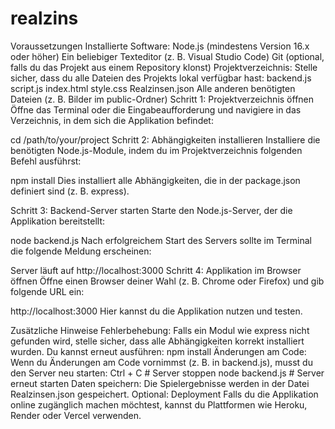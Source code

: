 # realzins
Voraussetzungen
Installierte Software:
Node.js (mindestens Version 16.x oder höher)
Ein beliebiger Texteditor (z. B. Visual Studio Code)
Git (optional, falls du das Projekt aus einem Repository klonst)
Projektverzeichnis:
Stelle sicher, dass du alle Dateien des Projekts lokal verfügbar hast:
backend.js
script.js
index.html
style.css
Realzinsen.json
Alle anderen benötigten Dateien (z. B. Bilder im public-Ordner)
Schritt 1: Projektverzeichnis öffnen
Öffne das Terminal oder die Eingabeaufforderung und navigiere in das Verzeichnis, in dem sich die Applikation befindet:

cd /path/to/your/project
Schritt 2: Abhängigkeiten installieren
Installiere die benötigten Node.js-Module, indem du im Projektverzeichnis folgenden Befehl ausführst:

npm install
Dies installiert alle Abhängigkeiten, die in der package.json definiert sind (z. B. express).

Schritt 3: Backend-Server starten
Starte den Node.js-Server, der die Applikation bereitstellt:

node backend.js
Nach erfolgreichem Start des Servers sollte im Terminal die folgende Meldung erscheinen:

Server läuft auf http://localhost:3000
Schritt 4: Applikation im Browser öffnen
Öffne einen Browser deiner Wahl (z. B. Chrome oder Firefox) und gib folgende URL ein:

http://localhost:3000
Hier kannst du die Applikation nutzen und testen.

Zusätzliche Hinweise
Fehlerbehebung:
Falls ein Modul wie express nicht gefunden wird, stelle sicher, dass alle Abhängigkeiten korrekt installiert wurden. Du kannst erneut ausführen:
npm install
Änderungen am Code:
Wenn du Änderungen am Code vornimmst (z. B. in backend.js), musst du den Server neu starten:
Ctrl + C  # Server stoppen
node backend.js  # Server erneut starten
Daten speichern:
Die Spielergebnisse werden in der Datei Realzinsen.json gespeichert.
Optional: Deployment
Falls du die Applikation online zugänglich machen möchtest, kannst du Plattformen wie Heroku, Render oder Vercel verwenden.